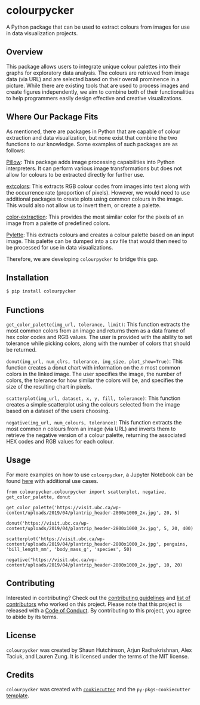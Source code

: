 # colourpycker

A Python package that can be used to extract colours from images for use in data visualization projects.

## Overview

This package allows users to integrate unique colour palettes into their graphs for exploratory data analysis. The colours are retrieved from image data (via URL) and are selected based on their overall prominence in a picture. While there are existing tools that are used to process images and create figures independently, we aim to combine both of their functionalities to help programmers easily design effective and creative visualizations.

## Where Our Package Fits

As mentioned, there are packages in Python that are capable of colour extraction and data visualization, but none exist that combine the two functions to our knowledge. Some examples of such packages are as follows:

[Pillow](https://pypi.org/project/Pillow/): This package adds image processing capabilities into Python interpreters. It can perform various image transformations but does not allow for colours to be extracted directly for further use.

[extcolors](https://pypi.org/project/extcolors/): This extracts RGB colour codes from images into text along with the occurrence rate (proportion of pixels). However, we would need to use additional packages to create plots using common colours in the image. This would also not allow us to invert them, or create a palette.

[color-extraction](https://pypi.org/project/color-extraction/): This provides the most similar color for the pixels of an image from a palette of predefined colors.

[Pylette](https://github.com/qTipTip/Pylette/): This extracts colours and creates a colour palette based on an input image. This palette can be dumped into a csv file that would then need to be processed for use in data visualizations.

Therefore, we are developing `colourpycker` to bridge this gap.

## Installation

```bash
$ pip install colourpycker
```

## Functions

`get_color_palette(img_url, tolerance, limit)`: This function extracts the most common colors from an image and returns them as a data frame of hex color codes and RGB values. The user is provided with the ability to set tolerance while picking colors, along with the number of colors that should be returned.

`donut(img_url, num_clrs, tolerance, img_size, plot_show=True)`: This function creates a donut chart with information on the $n$ most common colors in the linked image. The user specifies the image, the number of colors, the tolerance for how similar the colors will be, and specifies the size of the resulting chart in pixels.

`scatterplot(img_url, dataset, x, y, fill, tolerance)`: This function creates a simple scatterplot using the colours selected from the image based on a dataset of the users choosing.

`negative(img_url, num_colours, tolerance)`: This function extracts the most common $n$ colours from an image (via URL) and inverts them to retrieve the negative version of a colour palette, returning the associated HEX codes and RGB values for each colour.

## Usage

For more examples on how to use `colourpycker`, a Jupyter Notebook can be found [here](https://github.com/UBC-MDS/colourpycker/blob/main/docs/example.ipynb) with additional use cases.

```
from colourpycker.colourpycker import scatterplot, negative, get_color_palette, donut

get_color_palette('https://visit.ubc.ca/wp-content/uploads/2019/04/plantrip_header-2800x1000_2x.jpg', 20, 5)

donut('https://visit.ubc.ca/wp-content/uploads/2019/04/plantrip_header-2800x1000_2x.jpg', 5, 20, 400)

scatterplot('https://visit.ubc.ca/wp-content/uploads/2019/04/plantrip_header-2800x1000_2x.jpg', penguins, 'bill_length_mm', 'body_mass_g', 'species', 50)

negative("https://visit.ubc.ca/wp-content/uploads/2019/04/plantrip_header-2800x1000_2x.jpg", 10, 20)
```

## Contributing

Interested in contributing? Check out the [contributing guidelines](https://github.com/UBC-MDS/colourpycker/blob/main/CONTRIBUTING.md) and [list of contributors](https://github.com/UBC-MDS/colourpycker/blob/main/CONTRIBUTORS.md) who worked on this project. Please note that this project is released with a [Code of Conduct](https://github.com/UBC-MDS/colourpycker/blob/main/CONDUCT.md). By contributing to this project, you agree to abide by its terms.

## License

`colourpycker` was created by Shaun Hutchinson, Arjun Radhakrishnan, Alex Taciuk, and Lauren Zung. It is licensed under the terms of the MIT license.

## Credits

`colourpycker` was created with [`cookiecutter`](https://cookiecutter.readthedocs.io/en/latest/) and the `py-pkgs-cookiecutter` [template](https://github.com/py-pkgs/py-pkgs-cookiecutter).
